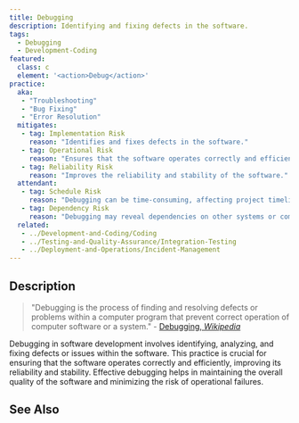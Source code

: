 ```yaml
---
title: Debugging
description: Identifying and fixing defects in the software.
tags: 
  - Debugging
  - Development-Coding
featured: 
  class: c
  element: '<action>Debug</action>'
practice:
  aka: 
   - "Troubleshooting"
   - "Bug Fixing"
   - "Error Resolution"
  mitigates:
   - tag: Implementation Risk
     reason: "Identifies and fixes defects in the software."
   - tag: Operational Risk
     reason: "Ensures that the software operates correctly and efficiently."
   - tag: Reliability Risk
     reason: "Improves the reliability and stability of the software."
  attendant:
   - tag: Schedule Risk
     reason: "Debugging can be time-consuming, affecting project timelines."
   - tag: Dependency Risk
     reason: "Debugging may reveal dependencies on other systems or components."
  related:
   - ../Development-and-Coding/Coding
   - ../Testing-and-Quality-Assurance/Integration-Testing
   - ../Deployment-and-Operations/Incident-Management
---
```


<PracticeIntro details={frontMatter} /> 

## Description

> "Debugging is the process of finding and resolving defects or problems within a computer program that prevent correct operation of computer software or a system." - [Debugging, _Wikipedia_](https://en.wikipedia.org/wiki/Debugging)

Debugging in software development involves identifying, analyzing, and fixing defects or issues within the software. This practice is crucial for ensuring that the software operates correctly and efficiently, improving its reliability and stability. Effective debugging helps in maintaining the overall quality of the software and minimizing the risk of operational failures.

## See Also

<TagList tag="Debugging" />
